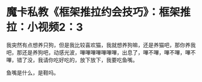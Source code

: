 # 魔卡私教《框架推拉约会技巧》：框架推拉：小视频2：3

我突然有点想养只狗，但是我比较喜欢猫，我就想养狗嘛，还是养猫吧，那你养我吧，那还是养狗吧，动感光波，嗶嗶嗶嗶嗶嗶嗶，出息了，嗶不嗶，嗶不嗶，嗶不嗶，错了没，我请你吃好吃的，放下放下，我要吃鱼嘴。

鱼嘴是什么，是鞋吗。
